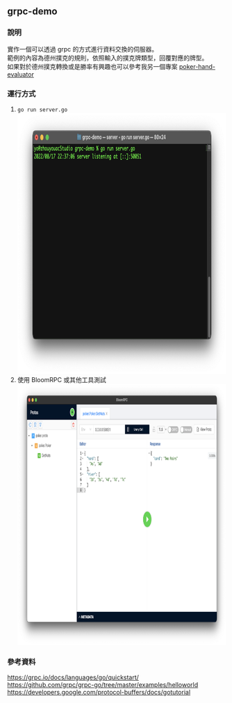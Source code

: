## grpc-demo

### 說明
實作一個可以透過 grpc 的方式進行資料交換的伺服器。<br>
範例的內容為德州撲克的規則，依照輸入的撲克牌類型，回覆對應的牌型。<br>
如果對於德州撲克轉換或是勝率有興趣也可以參考我另一個專案 [poker-hand-evaluator](https://github.com/xup6m6fu04/poker-hand-evaluator)

### 運行方式
1. `go run server.go`<br><img height="600" src="image/server.png" width="800"/>
2. 使用 BloomRPC 或其他工具測試<br><img height="600" src="image/bloom.png" width="900"/>

### 參考資料
https://grpc.io/docs/languages/go/quickstart/ <br>
https://github.com/grpc/grpc-go/tree/master/examples/helloworld <br>
https://developers.google.com/protocol-buffers/docs/gotutorial <br>